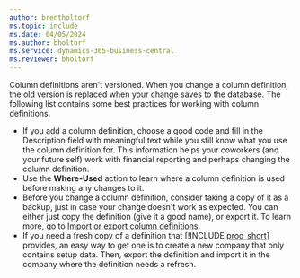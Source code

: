 ```yaml
---
author: brentholtorf
ms.topic: include
ms.date: 04/05/2024
ms.author: bholtorf
ms.service: dynamics-365-business-central
ms.reviewer: bholtorf
---
```


Column definitions aren't versioned. When you change a column definition, the old version is replaced when your change saves to the database. The following list contains some best practices for working with column definitions.

- If you add a column definition, choose a good code and fill in the Description field with meaningful text while you still know what you use the column definition for. This information helps your coworkers (and your future self) work with financial reporting and perhaps changing the column definition.
- Use the **Where-Used** action to learn where a column definition is used before making any changes to it.
- Before you change a column definition, consider taking a copy of it as a backup, just in case your change doesn't work as expected. You can either just copy the definition (give it a good name), or export it. To learn more, go to [Import or export column definitions](#import-or-export-financial-report-column-definitions).
- If you need a fresh copy of a definition that [!INCLUDE [prod_short](prod_short.md)] provides, an easy way to get one is to create a new company that only contains setup data. Then, export the definition and import it in the company where the definition needs a refresh.